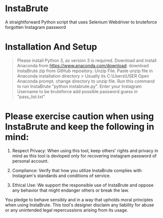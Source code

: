 # InstaBrute
A straightforward Python script that uses Selenium Webdriver to bruteforce forgotten Instagram password

# Installation And Setup
> Please install Python 3, as version 3 is required.
> Download and install Anaconda from https://www.anaconda.com/download.
> download InstaBrute zip from GitHub repository.
> Unzip File.
> Paste unzip file in Anaconda installation directory > Usually its C:\Users\USER
> Open Anaconda prompt.
> change directory to unzip file.
> Run this command to run InstaBrute "python instabrute.py".
> Enter your Instagram Username to be bruteforce
> add possible password guess in "pass_list.txt"
>
# Please exercise caution when using InstaBrute and keep the following in mind:

1. Respect Privacy: When using this tool, keep others' rights and privacy in mind as this tool is devloped only for recovering instagram password of personal account.

2. Compliance: Verify that how you utilize InstaBrute complies with Instagram's standards and conditions of service.

3. Ethical Use: We support the responsible use of InstaBrute and oppose any behavior that might endanger others or break the law.

You pledge to behave sensibly and in a way that upholds moral principles when using InstaBrute. This tool's designer disclaim any liability for abuse or any unintended legal repercussions arising from its usage.
